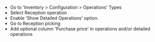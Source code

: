 - Go to 'Inventory \> Configuration \> Operations' Types
- Select Reception operation
- Enable 'Show Detailed Operations' option.
- Go to Reception picking
- Add optional column 'Purchase price' in operations and/or detailed operations
